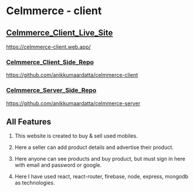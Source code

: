 # Celmmerce - client

## [Celmmerce_Client_Live_Site](https://celmmerce-client.web.app/)

https://celmmerce-client.web.app/

### [Celmmerce_Client_Side_Repo](https://github.com/anikkumaardatta/celmmerce-client)

https://github.com/anikkumaardatta/celmmerce-client

### [Celmmerce_Server_Side_Repo](https://github.com/anikkumaardatta/celmmerce-server)

https://github.com/anikkumaardatta/celmmerce-server

## All Features

1. This website is created to buy & sell used mobiles.

2. Here a seller can add product details and advertise their product.

3. Here anyone can see products and buy product, but must sign in here with email and password or google.

5. Here I have used react, react-router, firebase, node, express, mongodb as technologies.

